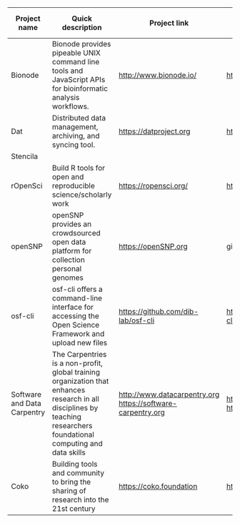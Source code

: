 |Project name|Quick description|Project link|Source repo (GitHub, etc)|Contact point|Primary dev. language|Operating system(s)|License|Notes|Endorsements|
| ------ | ------ | ------ | ------ | ------ | ------ | ------ | ------ | ------ | ------ |
|Bionode|Bionode provides pipeable UNIX command line tools and JavaScript APIs for bioinformatic analysis workflows.|http://www.bionode.io/|https://github.com/bionode|Bruno Vieira|javascript|||||
|Dat|Distributed data management, archiving, and syncing tool.|https://datproject.org|https://github.com/datproject|Max Ogden|javascript|all|MIT/GPL|||
|Stencila||||||||||
|rOpenSci|Build R tools for open and reproducible science/scholarly work|https://ropensci.org/|https://github.com/ropensci|Scott Chamberlain|R|all|MIT/GPL mostly|||
|openSNP|openSNP provides an crowdsourced open data platform for collection personal genomes|https://openSNP.org|github.com/openSNP/snpr|Bastian Greshake|ruby (on rails)||MIT|||
|osf-cli|osf-cli offers a command-line interface for accessing the Open Science Framework and upload new files|https://github.com/dib-lab/osf-cli|https://github.com/dib-lab/osf-cli|Bastian Greshake / Tim Head|python||BSD 3-clause|||
|Software and Data Carpentry|The Carpentries is a non-profit, global training organization that enhances research in all disciplines by teaching researchers foundational computing and data skills|http://www.datacarpentry.org https://software-carpentry.org|https://github.com/datacarpentry/ https://github.com/swcarpentry/|Tracy Teal / Jonah Duckles|||CC-BY|||
|Coko|Building tools and community to bring the sharing of research into the 21st century|https://coko.foundation|https://gitlab.coko.foundation|Adam Hyde / Kristen Ratan|JS, Rails|all|MIT|||

